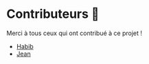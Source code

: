 # Contributeurs 🎉

Merci à tous ceux qui ont contribué à ce projet !

- [Habib](https://github.com/Marwane667)
- [Jean](https://github.com/jeangbamou)
